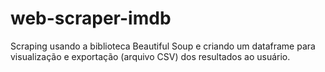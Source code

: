 # web-scraper-imdb
Scraping usando a biblioteca Beautiful Soup e criando um dataframe para visualização e exportação (arquivo CSV) dos resultados ao usuário. 
